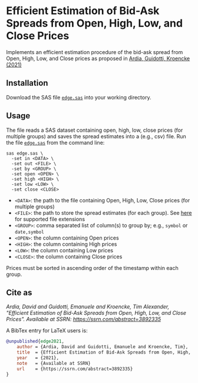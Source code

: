 # Efficient Estimation of Bid-Ask Spreads from Open, High, Low, and Close Prices

Implements an efficient estimation procedure of the bid-ask spread from Open, High, Low, and Close prices as proposed in [Ardia, Guidotti, Kroencke (2021)](https://www.ssrn.com/abstract=3892335)

## Installation

Download the SAS file [`edge.sas`](https://github.com/eguidotti/bidask/tree/main/sas/edge.sas) into your working directory.

## Usage

The file reads a SAS dataset containing open, high, low, close prices (for multiple groups) and saves the spread estimates into a (e.g., csv) file. Run the file [`edge.sas`](https://github.com/eguidotti/bidask/tree/main/sas/edge.sas) from the command line:

```SAS
sas edge.sas \
  -set in <DATA> \
  -set out <FILE> \
  -set by <GROUP> \
  -set open <OPEN> \
  -set high <HIGH> \
  -set low <LOW> \
  -set close <CLOSE> 
```

- `<DATA>`: the path to the file containing Open, High, Low, Close prices (for multiple groups)
- `<FILE>`: the path to store the spread estimates (for each group). See [here](https://documentation.sas.com/doc/en/pgmsascdc/9.4_3.5/acpcref/p1d0tocg3njhmfn1d4ld2covlwm0.htm) for supported file extensions
- `<GROUP>`: comma separated list of column(s) to group by; e.g., `symbol` or `date,symbol`
- `<OPEN>`: the column containing Open prices
- `<HIGH>`: the column containing High prices
- `<LOW>`: the column containing Low prices
- `<CLOSE>`: the column containing Close prices

Prices must be sorted in ascending order of the timestamp within each group. 

## Cite as

*Ardia, David and Guidotti, Emanuele and Kroencke, Tim Alexander, "Efficient Estimation of Bid-Ask Spreads from Open, High, Low, and Close Prices". Available at SSRN: https://ssrn.com/abstract=3892335*

A BibTex  entry for LaTeX users is:

```bibtex
@unpublished{edge2021,
    author = {Ardia, David and Guidotti, Emanuele and Kroencke, Tim},
    title  = {Efficient Estimation of Bid-Ask Spreads from Open, High, Low, and Close Prices},
    year   = {2021},
    note   = {Available at SSRN}
    url    = {https://ssrn.com/abstract=3892335}
}
```
